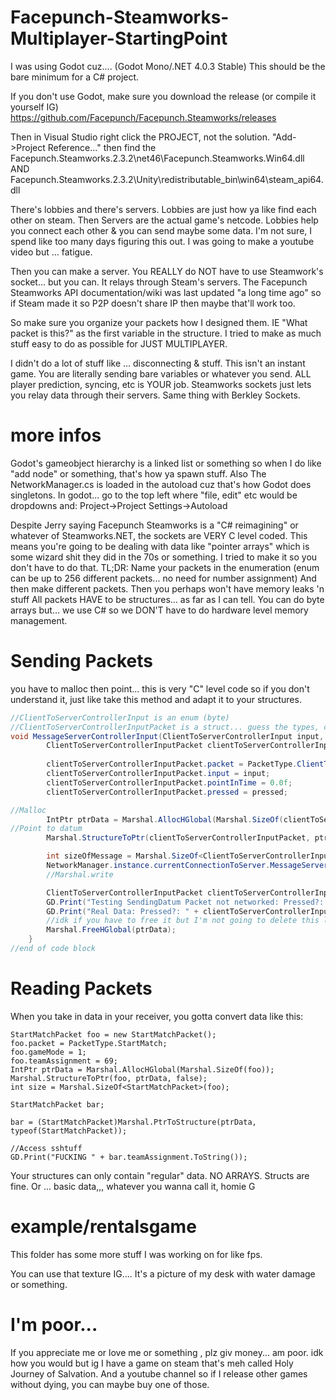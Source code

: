 # Facepunch-Steamworks-Multiplayer-StartingPoint

I was using Godot cuz.... (Godot Mono/.NET 4.0.3 Stable)
This should be the bare minimum for a C# project.

If you don't use Godot, make sure you download the release (or compile it yourself IG)
https://github.com/Facepunch/Facepunch.Steamworks/releases

Then in Visual Studio right click the PROJECT, not the solution. "Add->Project Reference..." then find the 
Facepunch.Steamworks.2.3.2\net46\Facepunch.Steamworks.Win64.dll
AND
Facepunch.Steamworks.2.3.2\Unity\redistributable_bin\win64\steam_api64.dll

There's lobbies and there's servers.
Lobbies are just how ya like find each other on steam. 
Then Servers are the actual game's netcode.
Lobbies help you connect each other & you can send maybe some data. I'm not sure, I spend like too many days figuring this out. I was going to make a youtube video but ... fatigue.

Then you can make a server. You REALLY do NOT have to use Steamwork's socket... but you can. 
It relays through Steam's servers.
The Facepunch Steamworks API documentation/wiki was last updated "a long time ago" so if Steam made it so P2P doesn't share IP then maybe that'll work too. 

So make sure you organize your packets how I designed them. IE "What packet is this?" as the first variable in the structure. 
I tried to make as much stuff easy to do as possible for JUST MULTIPLAYER. 

I didn't do a lot of stuff like ... disconnecting & stuff. 
This isn't an instant game. 
You are literally sending bare variables or whatever you send.
ALL player prediction, syncing, etc is YOUR job. Steamworks sockets just lets you relay data through their servers. 
Same thing with Berkley Sockets.




# more infos
Godot's gameobject hierarchy is a linked list or something so when I do like "add node" or something, that's how ya spawn stuff.
Also The NetworkManager.cs is loaded in the autoload cuz that's how Godot does singletons. 
In godot... go to the top left where "file, edit" etc would be dropdowns and:
Project->Project Settings->Autoload


Despite Jerry saying Facepunch Steamworks is a "C# reimagining" or whatever of Steamworks.NET, the sockets are VERY C level coded.
This means you're going to be dealing with data like "pointer arrays" which is some wizard shit they did in the 70s or something. 
I tried to make it so you don't have to do that.
TL;DR:
Name your packets in the enumeration (enum can be up to 256 different packets... no need for number assignment)
And then make different packets. Then you perhaps won't have memory leaks 'n stuff
All packets HAVE to be structures... as far as I can tell. 
You can do byte arrays but... we use C# so we DON'T have to do hardware level memory management. 

# Sending Packets
you have to malloc then point... this is very "C" level code so if you don't understand it, just like take this method and adapt it to your structures. 

```cs
//ClientToServerControllerInput is an enum (byte)
//ClientToServerControllerInputPacket is a struct... guess the types, cuz they're enum(byte), enum(byte), float, bool in that order as you can see by the psuedo constructor. 
void MessageServerControllerInput(ClientToServerControllerInput input, bool pressed) {
        ClientToServerControllerInputPacket clientToServerControllerInputPacket = new ClientToServerControllerInputPacket();
        
        clientToServerControllerInputPacket.packet = PacketType.ClientToServerControllerInput;
        clientToServerControllerInputPacket.input = input;
        clientToServerControllerInputPacket.pointInTime = 0.0f;
        clientToServerControllerInputPacket.pressed = pressed;

//Malloc
        IntPtr ptrData = Marshal.AllocHGlobal(Marshal.SizeOf(clientToServerControllerInputPacket));
//Point to datum
        Marshal.StructureToPtr(clientToServerControllerInputPacket, ptrData, false);//

        int sizeOfMessage = Marshal.SizeOf<ClientToServerControllerInputPacket>(clientToServerControllerInputPacket);
        NetworkManager.instance.currentConnectionToServer.MessageServerData(ptrData, sizeOfMessage);
        //Marshal.write

        ClientToServerControllerInputPacket clientToServerControllerInputPacket1 = (ClientToServerControllerInputPacket)Marshal.PtrToStructure(ptrData, typeof(ClientToServerControllerInputPacket));
        GD.Print("Testing SendingDatum Packet not networked: Pressed?: " + clientToServerControllerInputPacket1.pressed + " Button: " + clientToServerControllerInputPacket1.input.ToString() + " Packet: " + clientToServerControllerInputPacket1.packet.ToString());
        GD.Print("Real Data: Pressed?: " + clientToServerControllerInputPacket.pressed + " Button: " + clientToServerControllerInputPacket.input.ToString() + " Packet: " + clientToServerControllerInputPacket.packet.ToString());
        //idk if you have to free it but I'm not going to delete this line of code now that it's here...
        Marshal.FreeHGlobal(ptrData);
    }
//end of code block
```

# Reading Packets
When you take in data in your receiver, you gotta convert data like this:

```
StartMatchPacket foo = new StartMatchPacket();
foo.packet = PacketType.StartMatch;
foo.gameMode = 1;
foo.teamAssignment = 69;
IntPtr ptrData = Marshal.AllocHGlobal(Marshal.SizeOf(foo));
Marshal.StructureToPtr(foo, ptrData, false);
int size = Marshal.SizeOf<StartMatchPacket>(foo);

StartMatchPacket bar;

bar = (StartMatchPacket)Marshal.PtrToStructure(ptrData, typeof(StartMatchPacket));

//Access sshtuff
GD.Print("FUCKING " + bar.teamAssignment.ToString());
```
Your structures can only contain "regular" data.
NO ARRAYS. Structs are fine. 
Or ... basic data,,, whatever you wanna call it, homie G


# example/rentalsgame
This folder has some more stuff I was working on for like fps. 

You can use that texture IG.... It's a picture of my desk with water damage or something. 

# I'm poor...
If you appreciate me or love me or something , plz giv money... am poor. idk how you would but ig I have a game on steam that's meh called Holy Journey of Salvation. And a youtube channel so if I release other games without dying, you can maybe buy one of those. 
